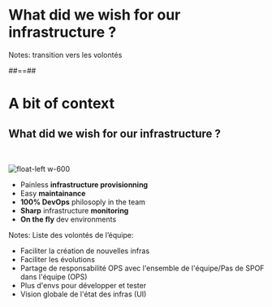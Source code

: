 
<!-- .slide: data-background="./assets/images/vil-son-vRyFSqEOTZI-unsplash.jpg" class="transition" -->

# What did we wish for our infrastructure ?

Notes: transition vers les volontés

##==##

# A bit of context
## What did we wish for our infrastructure ?

<br/>

![float-left w-600](./assets/images/devops.jpg)

- Painless **infrastructure provisionning**
- Easy **maintainance**
- **100% DevOps** philosoply in the team
- **Sharp** infrastructure **monitoring**
- **On the fly** dev environments

Notes: Liste des volontés de l’équipe:
- Faciliter la création de nouvelles infras
- Faciliter les évolutions
- Partage de responsabilité OPS avec l'ensemble de l'équipe/Pas de SPOF dans l'équipe (OPS)
- Plus d'envs pour développer et tester
- Vision globale de l'état des infras (UI)

